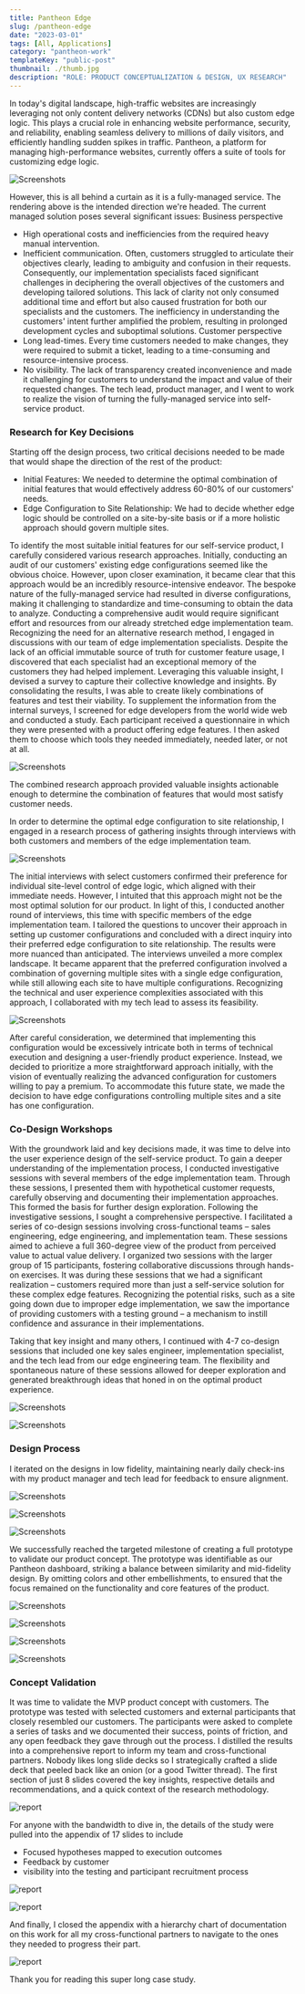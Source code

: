 ```yaml
---
title: Pantheon Edge
slug: /pantheon-edge
date: "2023-03-01"
tags: [All, Applications]
category: "pantheon-work"
templateKey: "public-post"
thumbnail: ./thumb.jpg
description: "ROLE: PRODUCT CONCEPTUALIZATION & DESIGN, UX RESEARCH"
---
```


In today's digital landscape, high-traffic websites are increasingly leveraging not only content delivery networks (CDNs) but also custom edge logic. This plays a crucial role in enhancing website performance, security, and reliability, enabling seamless delivery to millions of daily visitors, and efficiently handling sudden spikes in traffic.
Pantheon, a platform for managing high-performance websites, currently offers a suite of tools for customizing edge logic. 

<div className="kg-card kg-image-card kg-width-wide">

![Screenshots](./Configs-dashboard.jpg)

</div>

However, this is all behind a curtain as it is a fully-managed service. The rendering above is the intended direction we're headed. The current managed solution poses several significant issues:
Business perspective

- High operational costs and inefficiencies from the required heavy manual intervention.
- Inefficient communication. Often, customers struggled to articulate their objectives clearly, leading to ambiguity and confusion in their requests. Consequently, our implementation specialists faced significant challenges in deciphering the overall objectives of the customers and developing tailored solutions. This lack of clarity not only consumed additional time and effort but also caused frustration for both our specialists and the customers. The inefficiency in understanding the customers' intent further amplified the problem, resulting in prolonged development cycles and suboptimal solutions.
  Customer perspective
- Long lead-times. Every time customers needed to make changes, they were required to submit a ticket, leading to a time-consuming and resource-intensive process.
- No visibility. The lack of transparency created inconvenience and made it challenging for customers to understand the impact and value of their requested changes.
  The tech lead, product manager, and I went to work to realize the vision of turning the fully-managed service into self-service product.

### Research for Key Decisions

Starting off the design process, two critical decisions needed to be made that would shape the direction of the rest of the product:

- Initial Features: We needed to determine the optimal combination of initial features that would effectively address 60-80% of our customers' needs.
- Edge Configuration to Site Relationship: We had to decide whether edge logic should be controlled on a site-by-site basis or if a more holistic approach should govern multiple sites.

To identify the most suitable initial features for our self-service product, I carefully considered various research approaches. Initially, conducting an audit of our customers' existing edge configurations seemed like the obvious choice. However, upon closer examination, it became clear that this approach would be an incredibly resource-intensive endeavor. The bespoke nature of the fully-managed service had resulted in diverse configurations, making it challenging to standardize and time-consuming to obtain the data to analyze. Conducting a comprehensive audit would require significant effort and resources from our already stretched edge implementation team.
Recognizing the need for an alternative research method, I engaged in discussions with our team of edge implementation specialists. Despite the lack of an official immutable source of truth for customer feature usage, I discovered that each specialist had an exceptional memory of the customers they had helped implement. Leveraging this valuable insight, I devised a survey to capture their collective knowledge and insights. By consolidating the results, I was able to create likely combinations of features and test their viability.
To supplement the information from the internal surveys, I screened for edge developers from the world wide web and conducted a study. Each participant received a questionnaire in which they were presented with a product offering edge features. I then asked them to choose which tools they needed immediately, needed later, or not at all.

<div className="kg-card kg-image-card kg-width-small">

![Screenshots](./features-ques.jpg)

</div>

The combined research approach provided valuable insights actionable enough to determine the combination of features that would most satisfy customer needs.

In order to determine the optimal edge configuration to site relationship, I engaged in a research process of gathering insights through interviews with both customers and members of the edge implementation team.

<div className="kg-card kg-image-card kg-width-xs">

![Screenshots](./edge-site-entities.jpg)

</div>

The initial interviews with select customers confirmed their preference for individual site-level control of edge logic, which aligned with their immediate needs. However, I intuited that this approach might not be the most optimal solution for our product.
In light of this, I conducted another round of interviews, this time with specific members of the edge implementation team. I tailored the questions to uncover their approach in setting up customer configurations and concluded with a direct inquiry into their preferred edge configuration to site relationship. The results were more nuanced than anticipated.
The interviews unveiled a more complex landscape. It became apparent that the preferred configuration involved a combination of governing multiple sites with a single edge configuration, while still allowing each site to have multiple configurations. Recognizing the technical and user experience complexities associated with this approach, I collaborated with my tech lead to assess its feasibility.

<div className="kg-card kg-image-card kg-width-full">

![Screenshots](./site-config-edited.jpeg)

</div>

After careful consideration, we determined that implementing this configuration would be excessively intricate both in terms of technical execution and designing a user-friendly product experience. Instead, we decided to prioritize a more straightforward approach initially, with the vision of eventually realizing the advanced configuration for customers willing to pay a premium. To accommodate this future state, we made the decision to have edge configurations controlling multiple sites and a site has one configuration.

### Co-Design Workshops

With the groundwork laid and key decisions made, it was time to delve into the user experience design of the self-service product. To gain a deeper understanding of the implementation process, I conducted investigative sessions with several members of the edge implementation team. Through these sessions, I presented them with hypothetical customer requests, carefully observing and documenting their implementation approaches. This formed the basis for further design exploration.
Following the investigative sessions, I sought a comprehensive perspective. I facilitated a series of co-design sessions involving cross-functional teams – sales engineering, edge engineering, and implementation team. These sessions aimed to achieve a full 360-degree view of the product from perceived value to actual value delivery. I organized two sessions with the larger group of 15 participants, fostering collaborative discussions through hands-on exercises.
It was during these sessions that we had a significant realization – customers required more than just a self-service solution for these complex edge features. Recognizing the potential risks, such as a site going down due to improper edge implementation, we saw the importance of providing customers with a testing ground – a mechanism to instill confidence and assurance in their implementations.

Taking that key insight and many others, I continued with 4-7 co-design sessions that included one key sales engineer, implementation specialist, and the tech lead from our edge engineering team. The flexibility and spontaneous nature of these sessions allowed for deeper exploration and generated breakthrough ideas that honed in on the optimal product experience.

<div className="kg-card kg-image-card kg-width-full">

![Screenshots](./working-task-flow-main.jpg)

</div>

<div className="kg-card kg-image-card kg-width-full">

![Screenshots](./working-task-flow-features.jpg)

</div>

### Design Process

I iterated on the designs in low fidelity, maintaining nearly daily check-ins with my product manager and tech lead for feedback to ensure alignment.

<div className="kg-card kg-image-card kg-width-full kg-desktop">

![Screenshots](./low-fi-main.jpg)

</div>

<div className="kg-card kg-image-card kg-width-full kg-mobile">

![Screenshots](./low-fi-mobile1.jpg)

</div>

<div className="kg-card kg-image-card kg-width-full kg-mobile">

![Screenshots](./low-fi-mobile2.jpg)

</div>

We successfully reached the targeted milestone of creating a full prototype to validate our product concept. The prototype was identifiable as our Pantheon dashboard, striking a balance between similarity and mid-fidelity design. By omitting colors and other embellishments, to ensured that the focus remained on the functionality and core features of the product.

<div className="kg-card kg-image-card kg-width-full kg-desktop">

![Screenshots](./mid-fi.jpg)

</div>

<div className="kg-card kg-image-card kg-width-full kg-mobile">

![Screenshots](./mid-fi-mobile1.jpg)

</div>

<div className="kg-card kg-image-card kg-width-full kg-mobile">

![Screenshots](./mid-fi-mobile2.jpg)

</div>

<div className="kg-card kg-image-card kg-width-full kg-mobile">

![Screenshots](./mid-fi-mobile3.jpg)

</div>

### Concept Validation

It was time to validate the MVP product concept with customers. The prototype was tested with selected customers and external participants that closely resembled our customers. The participants were asked to complete a series of tasks and we documented their success, points of friction, and any open feedback they gave through out the process. I distilled the results into a comprehensive report to inform my team and cross-functional partners. Nobody likes long slide decks so I strategically crafted a slide deck that peeled back like an onion (or a good Twitter thread). The first section of just 8 slides covered the key insights, respective details and recommendations, and a quick context of the research methodology. 

<div className="kg-card kg-image-card kg-width-full kg-desktop">

![report](./presentation1.jpg)

</div>

For anyone with the bandwidth to dive in, the details of the study were pulled into the appendix of 17 slides to include 
- Focused hypotheses mapped to execution outcomes
- Feedback by customer 
- visibility into the testing and participant recruitment process

<div className="kg-card kg-image-card kg-width-full kg-desktop">

![report](./presentation2.jpg)

</div>

<div className="kg-card kg-image-card kg-width-med kg-desktop">

![report](./presentation3.jpg)

</div>

And finally, I closed the appendix with a hierarchy chart of documentation on this work for all my cross-functional partners to navigate to the ones they needed to progress their part.

<div className="kg-card kg-image-card kg-width-med kg-desktop">

![report](./presentation4.jpg)

</div>

Thank you for reading this super long case study.